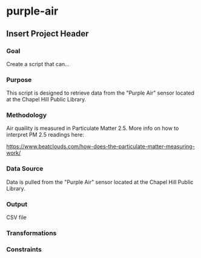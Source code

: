 # purple-air

## Insert Project Header

### Goal 
Create a script that can...

### Purpose
This script is designed to retrieve data from the "Purple Air" sensor located at the Chapel Hill Public Library.

### Methodology
Air quaility is measured in Particulate Matter 2.5. More info on how to interpret PM 2.5 readings here:

https://www.beatclouds.com/how-does-the-particulate-matter-measuring-work/  

### Data Source
Data is pulled from the "Purple Air" sensor located at the Chapel Hill Public Library.

### Output
CSV file

### Transformations

### Constraints
